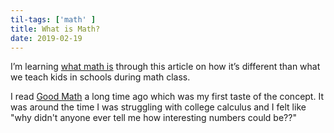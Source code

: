 ```yaml
---
til-tags: ['math' ]
title: What is Math?
date: 2019-02-19
---
```


I’m learning [what math is](https://www.maa.org/external_archive/devlin/LockhartsLament.pdf) through this article on how it’s different than what we teach kids in schools during math class.

I read [Good Math](https://pragprog.com/book/mcmath/good-math) a long time ago which was my first taste of the concept. It was around the time I was struggling with college calculus and I felt like "why didn't anyone ever tell me how interesting numbers could be??"